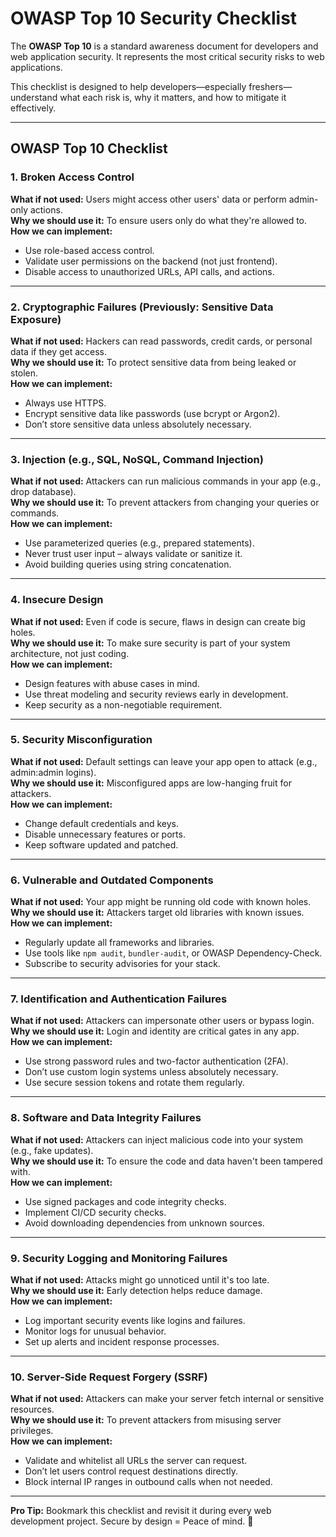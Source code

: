 # OWASP Top 10 Security Checklist

The **OWASP Top 10** is a standard awareness document for developers and web application security. It represents the most critical security risks to web applications.

This checklist is designed to help developers—especially freshers—understand what each risk is, why it matters, and how to mitigate it effectively.

---

## OWASP Top 10 Checklist

### 1. Broken Access Control  
**What if not used:** Users might access other users' data or perform admin-only actions.  
**Why we should use it:** To ensure users only do what they're allowed to.  
**How we can implement:**  
- Use role-based access control.  
- Validate user permissions on the backend (not just frontend).  
- Disable access to unauthorized URLs, API calls, and actions.  

---

### 2. Cryptographic Failures (Previously: Sensitive Data Exposure)  
**What if not used:** Hackers can read passwords, credit cards, or personal data if they get access.  
**Why we should use it:** To protect sensitive data from being leaked or stolen.  
**How we can implement:**  
- Always use HTTPS.  
- Encrypt sensitive data like passwords (use bcrypt or Argon2).  
- Don’t store sensitive data unless absolutely necessary.  

---

### 3. Injection (e.g., SQL, NoSQL, Command Injection)  
**What if not used:** Attackers can run malicious commands in your app (e.g., drop database).  
**Why we should use it:** To prevent attackers from changing your queries or commands.  
**How we can implement:**  
- Use parameterized queries (e.g., prepared statements).  
- Never trust user input – always validate or sanitize it.  
- Avoid building queries using string concatenation.  

---

### 4. Insecure Design  
**What if not used:** Even if code is secure, flaws in design can create big holes.  
**Why we should use it:** To make sure security is part of your system architecture, not just coding.  
**How we can implement:**  
- Design features with abuse cases in mind.  
- Use threat modeling and security reviews early in development.  
- Keep security as a non-negotiable requirement.  

---

### 5. Security Misconfiguration  
**What if not used:** Default settings can leave your app open to attack (e.g., admin:admin logins).  
**Why we should use it:** Misconfigured apps are low-hanging fruit for attackers.  
**How we can implement:**  
- Change default credentials and keys.  
- Disable unnecessary features or ports.  
- Keep software updated and patched.  

---

### 6. Vulnerable and Outdated Components  
**What if not used:** Your app might be running old code with known holes.  
**Why we should use it:** Attackers target old libraries with known issues.  
**How we can implement:**  
- Regularly update all frameworks and libraries.  
- Use tools like `npm audit`, `bundler-audit`, or OWASP Dependency-Check.  
- Subscribe to security advisories for your stack.  

---

### 7. Identification and Authentication Failures  
**What if not used:** Attackers can impersonate other users or bypass login.  
**Why we should use it:** Login and identity are critical gates in any app.  
**How we can implement:**  
- Use strong password rules and two-factor authentication (2FA).  
- Don’t use custom login systems unless absolutely necessary.  
- Use secure session tokens and rotate them regularly.  

---

### 8. Software and Data Integrity Failures  
**What if not used:** Attackers can inject malicious code into your system (e.g., fake updates).  
**Why we should use it:** To ensure the code and data haven't been tampered with.  
**How we can implement:**  
- Use signed packages and code integrity checks.  
- Implement CI/CD security checks.  
- Avoid downloading dependencies from unknown sources.  

---

### 9. Security Logging and Monitoring Failures  
**What if not used:** Attacks might go unnoticed until it's too late.  
**Why we should use it:** Early detection helps reduce damage.  
**How we can implement:**  
- Log important security events like logins and failures.  
- Monitor logs for unusual behavior.  
- Set up alerts and incident response processes.  

---

### 10. Server-Side Request Forgery (SSRF)  
**What if not used:** Attackers can make your server fetch internal or sensitive resources.  
**Why we should use it:** To prevent attackers from misusing server privileges.  
**How we can implement:**  
- Validate and whitelist all URLs the server can request.  
- Don’t let users control request destinations directly.  
- Block internal IP ranges in outbound calls when not needed.  

---

**Pro Tip:** Bookmark this checklist and revisit it during every web development project. Secure by design = Peace of mind. 🚀  
